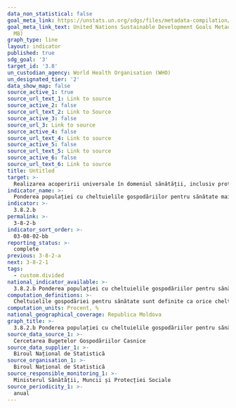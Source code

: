 ```yaml
---
data_non_statistical: false
goal_meta_link: https://unstats.un.org/sdgs/files/metadata-compilation/Metadata-Goal-3.pdf
goal_meta_link_text: United Nations Sustainable Development Goals Metadata (PDF 4.0
  MB)
graph_type: line
layout: indicator
published: true
sdg_goal: '3'
target_id: '3.8'
un_custodian_agency: World Health Organisation (WHO)
un_designated_tier: '2'
data_show_map: false
source_active_1: true
source_url_text_1: Link to source
source_active_2: false
source_url_text_2: Link to Source
source_active_3: false
source_url_3: Link to source
source_active_4: false
source_url_text_4: Link to source
source_active_5: false
source_url_text_5: Link to source
source_active_6: false
source_url_text_6: Link to source
title: Untitled
target: >-
  Realizarea acoperirii universale în domeniul sănătății, inclusiv protecția riscurilor financiare, accesul la servicii esențiale de sănătate calitative și accesul la medicamente de bază și vaccinuri sigure, eficiente, de calitate și la prețuri accesibile pentru toți
indicator_name: >-
  Ponderea populației cu cheltuielile gospodăriilor pentru sănătate mai mari de 25% în total cheltuielile gospodăriilor
indicator: >-
  3.8.2.b
permalink: >-
  3-8-2-b
indicator_sort_order: >-
  03-08-02-bb
reporting_status: >-
  complete
previous: 3-8-2-a
next: 3-8-2-1
tags:
  - custom.divided
national_indicator_available: >-
  3.8.2.b Ponderea populației cu cheltuielile gospodăriilor pentru sănătate mai mari de 25% în total cheltuielile gospodăriilor
computation_definitions: >-
  Cheltuielile gospodăriei pentru sănătate sunt definite ca orice cheltuieli efectuate în timpul utilizării serviciului pentru a obține orice tip de îngrijire (îngrijire promoțională, preventivă, curativă, reabilitare, paliativă sau de lungă durată), inclusiv toate medicamentele, vaccinurile și alte preparate farmaceutice, precum și toate produsele de sănătate, de la orice tip de furnizor și pentru toți membrii gospodăriei. Aceste cheltuieli pentru sănătate se caracterizează prin plăți directe care sunt finanțate din veniturile (inclusiv remitențele) ale unei gospodării, din economii sau din împrumuturi, dar nu includ rambursarea plătitorului terților (adică nu sunt compensate parțial sa integral). Componentele cheltuielilor de consum pentru servicii de sănătate trebuie sa corespunda diviziunea 06 privind sănătatea din COICOP, care include chelt. pentru medicamente și produse medicale (06.1), serviciile de ambulatoriu (06.2 ) și servicii de îngrijire în spitale (06.3).
computation_units: Procent, %
national_geographical_coverage: Republica Moldova
graph_title: >-
  3.8.2.b Ponderea populației cu cheltuielile gospodăriilor pentru sănătate mai mari de 25% în total cheltuielile gospodăriilor
source_data_source_1: >-
  Cercetarea Bugetelor Gospodăriilor Casnice
source_data_supplier_1: >-
  Biroul Național de Statistică
source_organisation_1: >-
  Biroul Național de Statistică
source_responsible_monitoring_1: >-
  Ministerul Sănătății, Muncii și Protecției Sociale
source_periodicity_1: >-
  anual
---
```

